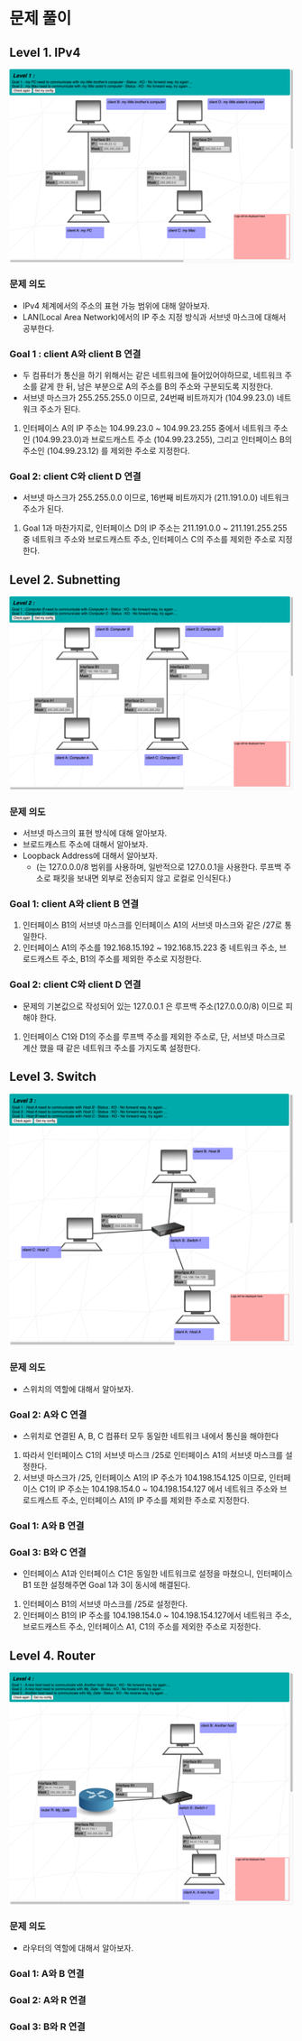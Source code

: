 # 문제 풀이
## Level 1. IPv4

![level1](./Image/level1.png)
### 문제 의도
- IPv4 체계에서의 주소의 표현 가능 범위에 대해 알아보자.
- LAN(Local Area Network)에서의 IP 주소 지정 방식과 서브넷 마스크에 대해서 공부한다.
### Goal 1 : client A와 client B 연결
- 두 컴퓨터가 통신을 하기 위해서는 같은 네트워크에 들어있어야하므로, 네트워크 주소를 같게 한 뒤, 남은 부분으로 A의 주소를 B의 주소와 구분되도록 지정한다.
- 서브넷 마스크가 255.255.255.0 이므로, 24번째 비트까지가 (104.99.23.0) 네트워크 주소가 된다. 
1. 인터페이스 A의 IP 주소는 104.99.23.0 ~ 104.99.23.255 중에서 네트워크 주소인 (104.99.23.0)과 브로드캐스트 주소 (104.99.23.255), 그리고 인터페이스 B의 주소인 (104.99.23.12) 를 제외한 주소로 지정한다.
### Goal 2: client C와 client D 연결
- 서브넷 마스크가 255.255.0.0 이므로, 16번째 비트까지가 (211.191.0.0) 네트워크 주소가 된다.
1.  Goal 1과 마찬가지로, 인터페이스 D의 IP 주소는 211.191.0.0 ~ 211.191.255.255 중 네트워크 주소와 브로드캐스트 주소, 인터페이스 C의 주소를 제외한 주소로 지정한다.
## Level 2. Subnetting
![level2](./Image/level2.png)
### 문제 의도
- 서브넷 마스크의 표현 방식에 대해 알아보자.
- 브로드캐스트 주소에 대해서 알아보자.
- Loopback Address에 대해서 알아보자.
	- (는 127.0.0.0/8 범위를 사용하며, 일반적으로 127.0.0.1을 사용한다. 루프백 주소로 패킷을 보내면 외부로 전송되지 않고 로컬로 인식된다.)
### Goal 1: client A와 client B 연결
1. 인터페이스 B1의 서브넷 마스크를 인터페이스 A1의 서브넷 마스크와 같은 /27로 통일한다.
2. 인터페이스 A1의 주소를 192.168.15.192 ~ 192.168.15.223 중 네트워크 주소, 브로드캐스트 주소, B1의 주소를 제외한 주소로 지정한다.
### Goal 2: client C와 client D 연결 
- 문제의 기본값으로 작성되어 있는 127.0.0.1 은 루프백 주소(127.0.0.0/8) 이므로 피해야 한다.
1. 인터페이스 C1와 D1의 주소를 루프백 주소를 제외한 주소로, 단, 서브넷 마스크로 계산 했을 때 같은 네트워크 주소를 가지도록 설정한다.

## Level 3. Switch
![level3](./Image/level3.png)
### 문제 의도
- 스위치의 역할에 대해서 알아보자.
### Goal 2: A와 C 연결
- 스위치로 연결된 A, B, C 컴퓨터 모두 동일한 네트워크 내에서 통신을 해야한다
1. 따라서 인터페이스 C1의 서브넷 마스크 /25로 인터페이스 A1의 서브넷 마스크를 설정한다.
2. 서브넷 마스크가 /25, 인터페이스 A1의 IP 주소가 104.198.154.125 이므로, 인터페이스 C1의 IP 주소는 104.198.154.0 ~ 104.198.154.127 에서 네트워크 주소와 브로드캐스트 주소, 인터페이스 A1의 IP 주소를 제외한 주소로 지정한다.
### Goal 1: A와 B 연결

### Goal 3: B와 C 연결
- 인터페이스 A1과 인터페이스 C1은 동일한 네트워크로 설정을 마쳤으니, 인터페이스 B1 또한 설정해주면 Goal 1과 3이 동시에 해결된다.
1. 인터페이스 B1의 서브넷 마스크를 /25로 설정한다.
2. 인터페이스 B1의 IP 주소를  104.198.154.0 ~ 104.198.154.127에서 네트워크 주소, 브로드캐스트 주소, 인터페이스 A1, C1의 주소를 제외한 주소로 지정한다.
## Level 4. Router
![level4](./Image/level4.png)
### 문제 의도
- 라우터의 역할에 대해서 알아보자.
### Goal 1: A와 B 연결
### Goal 2: A와 R 연결
### Goal 3: B와 R 연결
